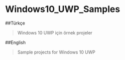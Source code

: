 # Windows10_UWP_Samples

##Türkçe
> Windows 10 UWP için örnek projeler

##English
> Sample projects for Windows 10 UWP
